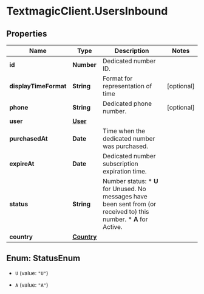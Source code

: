 # TextmagicClient.UsersInbound

## Properties
Name | Type | Description | Notes
------------ | ------------- | ------------- | -------------
**id** | **Number** | Dedicated number ID. | 
**displayTimeFormat** | **String** | Format for representation of time | [optional] 
**phone** | **String** | Dedicated phone number. | [optional] 
**user** | [**User**](User.md) |  | 
**purchasedAt** | **Date** | Time when the dedicated number was purchased. | 
**expireAt** | **Date** | Dedicated number subscription expiration time. | 
**status** | **String** | Number status: *   **U** for Unused. No messages have been sent from (or received to) this number. *   **A** for Active.  | 
**country** | [**Country**](Country.md) |  | 


<a name="StatusEnum"></a>
## Enum: StatusEnum


* `U` (value: `"U"`)

* `A` (value: `"A"`)




